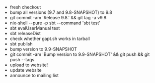 * fresh checkout
* bump all versions (9.7 and 9.8-SNAPSHOT) to 9.8
* git commit -am 'Release 9.8.' && git tag -a v9.8
* nix-shell --pure -p sbt --command 'sbt test'
* sbt evalUserManual test
* sbt releaseDist
* check whether gapt.sh works in tarball
* sbt publish
* bump version to 9.9-SNAPSHOT
* git commit -am 'Bump version to 9.9-SNAPSHOT' && git push && git push --tags
* upload to website!
* update website
* announce to mailing list
